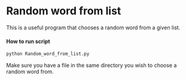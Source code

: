 # Random word from list

This is a useful program that chooses a random word from a given list.

#### How to run script

```bash
python Random_word_from_list.py
```

Make sure you have a file in the same directory you wish to choose a random word from.
